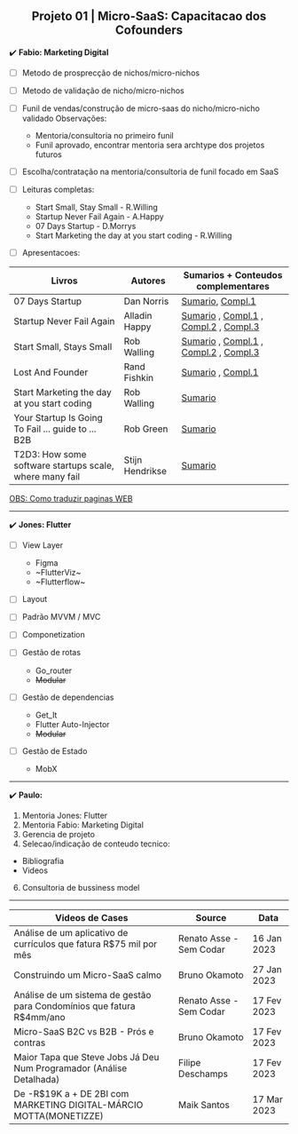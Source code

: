 <h2 align="center">Projeto 01 | Micro-SaaS: Capacitacao dos Cofounders</h2>

:heavy_check_mark: **Fabio: Marketing Digital**

- [ ] Metodo de prosprecção de nichos/micro-nichos

- [ ] Metodo de validação de nicho/micro-nichos

- [ ] Funil de vendas/construção de micro-saas do nicho/micro-nicho validado Observações:
  - Mentoria/consultoria no primeiro funil
  - Funil aprovado, encontrar mentoria sera archtype dos projetos futuros

- [ ] Escolha/contratação na mentoria/consultoria de funil focado em SaaS

- [ ] Leituras completas:
  - Start Small, Stay Small - R.Willing
  - Startup Never Fail Again - A.Happy
  - 07 Days Startup - D.Morrys
  - Start Marketing the day at you start coding - R.Willing

- [ ] Apresentacoes:

<div align="center">
  
| Livros | Autores | Sumarios + Conteudos complementares |
| ------ | ------ | ------ |
| 07 Days Startup | Dan Norris | [Sumario](https://mrgavinbell.com/7-day-startup/), [Compl.1](https://www.samuelthomasdavies.com/book-summaries/business/the-7-day-startup/) |
| Startup Never Fail Again | Alladin Happy | [Sumario](https://startupsventurecapital.com/startup-guide-86d026e68264) , [Compl.1](https://medium.com/@happyaladdin/top-10-growth-hacking-infographics-c21a55b1160f) , [Compl.2](https://medium.com/@happyaladdin/top-10-growth-hacking-mistakes-that-cost-me-5-years-of-my-life-and-then-saved-me-200k-38f3dcfcdcad) , [Compl.3](https://medium.com/startup-grind/top-10-proven-growth-hacking-ideas-for-2016-bcd3c126de63) |
| Start Small, Stays Small | Rob Walling | [Sumario](https://filipesilva.me/notes/start-small-stay-small/) , [Compl.1](https://github.com/elliotlarson/dev-notes/blob/master/books/start-small-stay-small-a-developers-guide-to-launching-a-startup.md) , [Compl.2](https://sive.rs/book/StartSmallStaySmall) , [Compl.3](https://jakobgreenfeld.com/start-walling) |
| Lost And Founder | Rand Fishkin | [Sumario](https://accessorytosuccess.com/blogs/books/lost-and-founder-book-summary-by-rand-fishkin) , [Compl.1](https://waiyancan.com/summary-lost-and-founder-rand-fishkin/)|
| Start Marketing the day at you start coding | Rob Walling | [Sumario](https://robwalling.com/2010/10/14/startup-marketing-part-6-why-you-should-start-marketing-the-day-you-start-coding/) |
| Your Startup Is Going To Fail ... guide to ... B2B | Rob Green | [Sumario](https://www.amazon.com/Your-Startup-Going-Fail-foundation-ebook/dp/B07P7N2R5R/ref=sr_1_1?crid=XD7Q69AE6NJI&keywords=startup+fail&qid=1677345711&s=books&sprefix=startup+fai%2Cstripbooks-intl-ship%2C132&sr=1-1) |
| T2D3: How some software startups scale, where many fail | Stijn Hendrikse | [Sumario](https://www.amazon.com/T2D3-software-startups-scale-where-ebook/dp/B09HPDDHDY/ref=cm_cr_arp_d_product_top?ie=UTF8) |
 
</div>

[OBS: Como traduzir paginas WEB](https://support.google.com/chrome/answer/173424?hl=pt&co=GENIE.Platform%3DDesktop)

----

:heavy_check_mark: **Jones: Flutter**

- [ ] View Layer
  - Figma
  - ~FlutterViz~
  - ~Flutterflow~

- [ ] Layout

- [ ] Padrão MVVM / MVC

- [ ] Componetization 

- [ ] Gestão de rotas 
  - Go_router
  - ~~Modular~~
  

- [ ] Gestão de dependencias 
  - Get_It
  - Flutter Auto-Injector
  - ~~Modular~~

- [ ] Gestão de Estado
  - MobX

----

:heavy_check_mark: **Paulo:**
1. Mentoria Jones: Flutter
2. Mentoria Fabio: Marketing Digital 
3. Gerencia de projeto
4. Selecao/indicação de conteudo tecnico:
  - Bibliografia
  - Videos
6. Consultoria de bussiness model
  
----
<div align="center">

| Videos de Cases | Source | Data |
| ------ | ------ | ------ |
| Análise de um aplicativo de currículos que fatura R$75 mil por mês | Renato Asse - Sem Codar | 16 Jan 2023 |
| Construindo um Micro-SaaS calmo | Bruno Okamoto | 27 Jan 2023 |
| Análise de um sistema de gestão para Condomínios que fatura R$4mm/ano | Renato Asse - Sem Codar | 17 Fev 2023 |
| Micro-SaaS B2C vs B2B - Prós e contras | Bruno Okamoto | 17 Fev 2023 |
| Maior Tapa que Steve Jobs Já Deu Num Programador (Análise Detalhada) | Filipe Deschamps | 17 Fev 2023 |
| De -R$19K a + DE 2BI com MARKETING DIGITAL-MÁRCIO MOTTA(MONETIZZE)| Maik Santos | 17 Mar 2023 |

</div>
